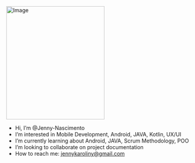 
<img src="https://user-images.githubusercontent.com/95315837/153099017-c52c754b-eb05-4f06-83e3-d474b13ef709.png" alt="Image" height="300" width="260">

- Hi, I’m @Jenny-Nascimento
- I’m interested in Mobile Development, Android, JAVA, Kotlin, UX/UI
- I’m currently learning about Android, JAVA, Scrum Methodology, POO
- I’m looking to collaborate on project documentation
- How to reach me: jennykaroliny@gmail.com

<!---
Jenny-Nascimento/Jenny-Nascimento is a ✨ special ✨ repository because its `README.md` (this file) appears on your GitHub profile.
You can click the Preview link to take a look at your changes.
--->
